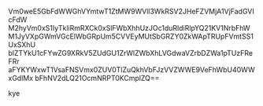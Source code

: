 Vm0weE5GbFdWWGhVYmtwT1ZtMW9WVll3WkRSV2JHeFZVMjA1VjFadGVIcFdW
M2hyVm0xS1IyTkliRmRXCk0xSlFWbXhhUzJOc1duRldiRlpYQ21KV1NrbFhW
M1JyVXpGWmVGcElWbGRpUm5CVVEyMUtSbGRZY0ZkWApTRUpFVmtSS1UxSXhU
blZTYkU1cFYwZG9XRkV5ZUdGU1ZrWlZWbXhLVGdwaVZrbDZWa1pTUzFReFRr
aFYKYWxwT1VsaFNSVmx0ZUV0TlZuQkhVbFJzVVZWWE9VeFhWbU40WWxGdlMx
bFhNV2dLQ21OcmNRPT0KCmplZQ==

kye
